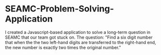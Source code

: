 # SEAMC-Problem-Solving-Application
I created a Javascript-based application to solve a long-term question in SEAMC that our team got stuck on.  The question: "Find a six digit number that when the the two left-hand digits are transferred to the right-hand end, the new number is exactly two times the original number."
